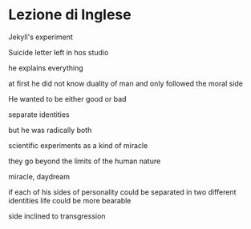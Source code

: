 # Lezione di Inglese


Jekyll's experiment

Suicide letter left in hos studio

he explains everything


at first he did not know duality of man and only followed the moral side

He wanted to be either good or bad

separate identities

but he was radically both

scientific experiments as a kind of miracle


they go beyond the limits of the human nature

miracle, daydream

if each of his sides of personality could be separated in two different identities life could be  more bearable 

side inclined to transgression
<!--stackedit_data:
eyJoaXN0b3J5IjpbMjg2NTg5MzM1LC0xNTE0MDk3NTE5LC0xMj
c0MDUyMTQxXX0=
-->